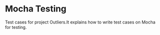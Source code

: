 # Mocha Testing
Test cases for project Outliers.It explains how to write test cases on Mocha for testing.
